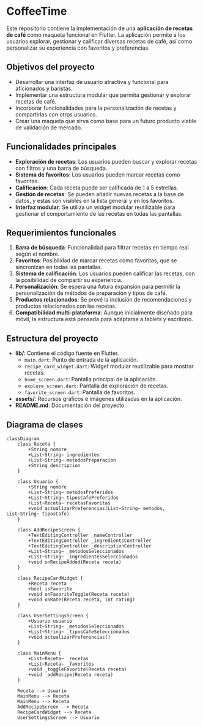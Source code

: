 # CoffeeTime 

Este repositorio contiene la implementación de una **aplicación de recetas de café** como maqueta funcional en Flutter. La aplicación permite a los usuarios explorar, gestionar y calificar diversas recetas de café, así como personalizar su experiencia con favoritos y preferencias.

## Objetivos del proyecto
- Desarrollar una interfaz de usuario atractiva y funcional para aficionados y baristas.
- Implementar una estructura modular que permita gestionar y explorar recetas de café.
- Incorporar funcionalidades para la personalización de recetas y compartirlas con otros usuarios.
- Crear una maqueta que sirva como base para un futuro producto viable de validación de mercado.

## Funcionalidades principales
- **Exploración de recetas**: Los usuarios pueden buscar y explorar recetas con filtros y una barra de búsqueda.
- **Sistema de favoritos**: Los usuarios pueden marcar recetas como favoritas.
- **Calificación**: Cada receta puede ser calificada de 1 a 5 estrellas.
- **Gestión de recetas**: Se pueden añadir nuevas recetas a la base de datos, y estas son visibles en la lista general y en los favoritos.
- **Interfaz modular**: Se utiliza un widget modular reutilizable para gestionar el comportamiento de las recetas en todas las pantallas.

## Requerimientos funcionales
1. **Barra de búsqueda**: Funcionalidad para filtrar recetas en tiempo real según el nombre.
2. **Favoritos**: Posibilidad de marcar recetas como favoritas, que se sincronizan en todas las pantallas.
3. **Sistema de calificación**: Los usuarios pueden calificar las recetas, con la posibilidad de compartir su experiencia.
4. **Personalización**: Se espera una futura expansión para permitir la personalización de métodos de preparación y tipos de café.
5. **Productos relacionados**: Se prevé la inclusión de recomendaciones y productos relacionados con las recetas.
6. **Compatibilidad multi-plataforma**: Aunque inicialmente diseñado para móvil, la estructura está pensada para adaptarse a tablets y escritorio.

## Estructura del proyecto
- **lib/**: Contiene el código fuente en Flutter.
    - `main.dart`: Punto de entrada de la aplicación.
    - `recipe_card_widget.dart`: Widget modular reutilizable para mostrar recetas.
    - `home_screen.dart`: Pantalla principal de la aplicación.
    - `explore_screen.dart`: Pantalla de exploración de recetas.
    - `favorite_screen.dart`: Pantalla de favoritos.
- **assets/**: Recursos gráficos e imágenes utilizadas en la aplicación.
- **README.md**: Documentación del proyecto.

## Diagrama de clases
```mermaid
classDiagram
    class Receta {
        +String nombre
        +List~String~ ingredientes
        +List~String~ metodosPreparacion
        +String descripcion
    }

    class Usuario {
        +String nombre
        +List~String~ metodosPreferidos
        +List~String~ tiposCafePreferidos
        +List~Receta~ recetasFavoritas
        +void actualizarPreferencias(List~String~ metodos, List~String~ tiposCafe)
    }

    class AddRecipeScreen {
        +TextEditingController _nameController
        +TextEditingController _ingredientsController
        +TextEditingController _descriptionController
        +List~String~ _metodosSeleccionados
        +List~String~ _ingredientesSeleccionados
        +void onRecipeAdded(Receta receta)
    }

    class RecipeCardWidget {
        +Receta receta
        +bool isFavorite
        +void onFavoriteToggle(Receta receta)
        +void onRate(Receta receta, int rating)
    }

    class UserSettingsScreen {
        +Usuario usuario
        +List~String~ _metodosSeleccionados
        +List~String~ _tiposCafeSeleccionados
        +void actualizarPreferencias()
    }

    class MainMenu {
        +List~Receta~ _recetas
        +List~Receta~ _favoritos
        +void _toggleFavorite(Receta receta)
        +void _addRecipe(Receta receta)
    }

    Receta --> Usuario 
    MainMenu --> Receta 
    MainMenu --> Receta 
    AddRecipeScreen --> Receta 
    RecipeCardWidget --> Receta 
    UserSettingsScreen --> Usuario 
